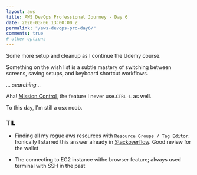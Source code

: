 ```yaml
---
layout: aws
title: AWS DevOps Professional Journey - Day 6
date: 2020-03-06 13:00:00 Z
permalink: "/aws-devops-pro-day6/"
comments: true
# other options
---
```


Some more setup and cleanup as I continue the Udemy course. 

Something on the wish list is a subtle mastery of switching between screens, saving setups, and keyboard shortcut workflows.

*... searching...*

Aha! [Mission Control](https://www.makeuseof.com/tag/use-multiple-desktops-mac-os-x/), the feature I never use.`CTRL-L` as well.

To this day, I'm still a osx noob.

### TIL

- Finding all my rogue aws resources with `Resource Groups / Tag Editor`. Ironically I starred this answer already in [Stackoverflow](https://stackoverflow.com/questions/44391817/is-there-a-way-to-list-all-resources-in-aws). Good review for the wallet

- The connecting to EC2 instance withe browser feature; always used terminal with SSH in the past

